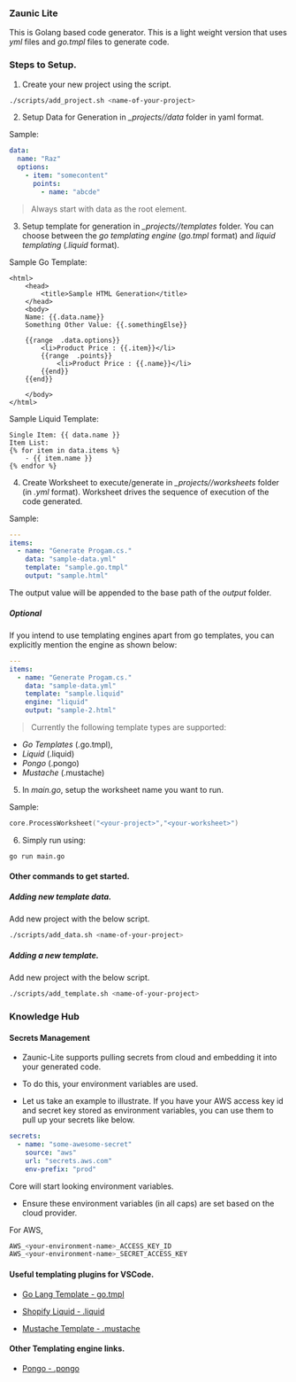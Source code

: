 ### Zaunic Lite

This is Golang based code generator. This is a light weight version that uses _yml_ files and _go.tmpl_ files to generate code.

### Steps to Setup.

1. Create your new project using the script. 

```bash
./scripts/add_project.sh <name-of-your-project>
```

2. Setup Data for Generation in *_projects/<name-of-your-project>/data* folder in yaml format.

Sample:
```yml
data:
  name: "Raz"
  options:
    - item: "somecontent"
      points:
        - name: "abcde"
```

> Always start with data as the root element.

3. Setup template for generation in *_projects/<name-of-your-project>/templates* folder. You can choose between the *go templating engine* (_go.tmpl_ format) and *liquid templating* (_.liquid_ format). 

Sample Go Template:
```tmpl
<html>
	<head>
		<title>Sample HTML Generation</title>
	</head>
	<body>
    Name: {{.data.name}}
    Something Other Value: {{.somethingElse}}

	{{range  .data.options}}
		<li>Product Price : {{.item}}</li>
		{{range  .points}}
			<li>Product Price : {{.name}}</li>
		{{end}}
	{{end}}

	</body>
</html>
```

Sample Liquid Template:
```liquid
Single Item: {{ data.name }}
Item List:
{% for item in data.items %}
    - {{ item.name }}
{% endfor %}
```


4. Create Worksheet to execute/generate in *_projects/<name-of-your-project>/worksheets* folder (in _.yml_ format). Worksheet drives the sequence of execution of the code generated.

Sample:
```yml
---
items:
  - name: "Generate Progam.cs."
    data: "sample-data.yml"
    template: "sample.go.tmpl"
    output: "sample.html"
```

The output value will be appended to the base path of the _output_ folder.

##### Optional

If you intend to use templating engines apart from go templates, you can explicitly mention the engine as shown below:

```yml
---
items:
  - name: "Generate Progam.cs."
    data: "sample-data.yml"
    template: "sample.liquid"
    engine: "liquid"
    output: "sample-2.html"
```

> Currently the following template types are supported:

- *Go Templates* (.go.tmpl), 
- *Liquid* (.liquid)
- *Pongo* (.pongo)
- *Mustache* (.mustache)

5. In *main.go*, setup the worksheet name you want to run.

Sample:
```go
core.ProcessWorksheet("<your-project>","<your-worksheet>")
```

6. Simply run using:

```bash
go run main.go
```

#### Other commands to get started.

##### Adding new template data.
Add new project with the below script.

```bash
./scripts/add_data.sh <name-of-your-project>
```

##### Adding a new template.
Add new project with the below script.

```bash
./scripts/add_template.sh <name-of-your-project>
```

### Knowledge Hub

#### Secrets Management

- Zaunic-Lite supports pulling secrets from cloud and embedding it into your generated code.

- To do this, your environment variables are used.

- Let us take an example to illustrate. If you have your AWS access key id and secret key stored as environment variables, you can use them to pull up your secrets like below.

```yml
secrets:
  - name: "some-awesome-secret"
    source: "aws"
    url: "secrets.aws.com"
    env-prefix: "prod" 
```

Core will start looking environment variables.

- Ensure these environment variables (in all caps) are set based on the cloud provider.

For AWS, 

```bash
AWS_<your-environment-name>_ACCESS_KEY_ID
AWS_<your-environment-name>_SECRET_ACCESS_KEY
```

#### Useful templating plugins for VSCode.

- [Go Lang Template - go.tmpl](https://marketplace.visualstudio.com/items?itemName=jinliming2.vscode-go-template)

- [Shopify Liquid - .liquid](https://marketplace.visualstudio.com/items?itemName=Shopify.theme-check-vscode)

- [Mustache Template - .mustache](https://marketplace.visualstudio.com/items?itemName=dawhite.mustache)

#### Other Templating engine links.

- [Pongo - .pongo](https://github.com/flosch/pongo2)

